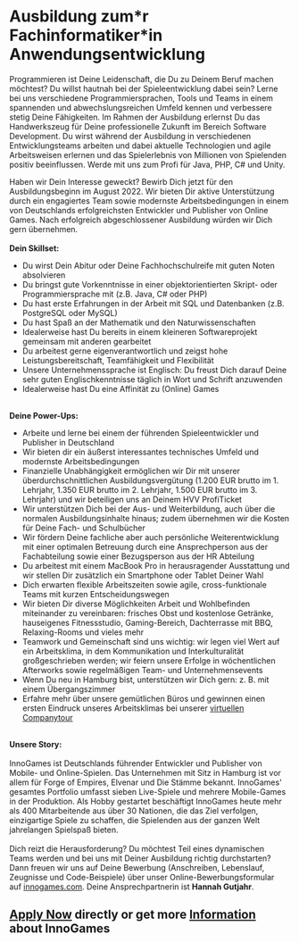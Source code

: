 <h1>Ausbildung zum*r Fachinformatiker*in Anwendungsentwicklung</h1>
<p>Programmieren ist Deine Leidenschaft, die Du zu Deinem Beruf machen möchtest? Du willst hautnah bei der Spieleentwicklung dabei sein? Lerne bei uns verschiedene Programmiersprachen, Tools und Teams in einem spannenden und abwechslungsreichen Umfeld kennen und verbessere stetig Deine Fähigkeiten. <span style="color: rgb(29,28,29);font-style: normal;font-weight: 400;letter-spacing: normal;text-align: left;text-indent: 0.0px;text-transform: none;white-space: normal;word-spacing: 0.0px;">Im Rahmen der Ausbildung erlernst Du das Handwerkszeug für Deine professionelle Zukunft im Bereich Software Development.</span> Du wirst während der Ausbildung in verschiedenen Entwicklungsteams arbeiten und dabei aktuelle Technologien und agile Arbeitsweisen erlernen und das Spielerlebnis von Millionen von Spielenden positiv beeinflussen. Werde mit uns zum Profi für Java, PHP, C# und Unity.</p><p>Haben wir Dein Interesse geweckt? Bewirb Dich jetzt für den Ausbildungsbeginn im August 2022. Wir bieten Dir aktive Unterstützung durch ein engagiertes Team sowie modernste Arbeitsbedingungen in einem von Deutschlands erfolgreichsten Entwickler und Publisher von Online Games. Nach erfolgreich abgeschlossener Ausbildung würden wir Dich gern übernehmen.<br /><br /><strong>Dein Skillset:</strong></p><ul><li>Du wirst Dein Abitur oder Deine Fachhochschulreife mit guten Noten absolvieren</li><li>Du bringst gute Vorkenntnisse in einer objektorientierten Skript- oder Programmiersprache mit (z.B. Java, C# oder PHP)</li><li>Du hast erste Erfahrungen in der Arbeit mit SQL und Datenbanken (z.B. PostgreSQL oder MySQL)</li><li>Du hast Spaß an der Mathematik und den Naturwissenschaften</li><li>Idealerweise hast Du bereits in einem kleineren Softwareprojekt gemeinsam mit anderen gearbeitet</li><li>Du arbeitest gerne eigenverantwortlich und zeigst hohe Leistungsbereitschaft, Teamfähigkeit und Flexibilität</li><li>Unsere Unternehmenssprache ist Englisch: Du freust Dich darauf Deine sehr guten Englischkenntnisse täglich in Wort und Schrift anzuwenden</li><li>Idealerweise hast Du eine Affinität zu (Online) Games</li></ul><p><strong><br />Deine Power-Ups:</strong></p><ul><li>Arbeite und lerne bei einem der führenden Spieleentwickler und Publisher in Deutschland</li><li>Wir bieten dir ein äußerst interessantes technisches Umfeld und modernste Arbeitsbedingungen</li><li>Finanzielle Unabhängigkeit ermöglichen wir Dir mit unserer überdurchschnittlichen Ausbildungsvergütung (1.200 EUR brutto im 1. Lehrjahr, 1.350 EUR brutto im 2. Lehrjahr, 1.500 EUR brutto im 3. Lehrjahr) und wir beteiligen uns an Deinem HVV ProfiTicket</li><li>Wir unterstützen Dich bei der Aus- und Weiterbildung, auch über die normalen Ausbildungsinhalte hinaus; zudem übernehmen wir die Kosten für Deine Fach- und Schulbücher </li><li>Wir fördern Deine fachliche aber auch persönliche Weiterentwicklung mit einer optimalen Betreuung durch eine Ansprechperson aus der Fachabteilung sowie einer Bezugsperson aus der HR Abteilung</li><li>Du arbeitest mit einem MacBook Pro in herausragender Ausstattung und wir stellen Dir zusätzlich ein Smartphone oder Tablet Deiner Wahl</li><li>Dich erwarten flexible Arbeitszeiten sowie agile, cross-funktionale Teams mit kurzen Entscheidungswegen</li><li>Wir bieten Dir diverse Möglichkeiten Arbeit und Wohlbefinden miteinander zu vereinbaren: frisches Obst und kostenlose Getränke, hauseigenes Fitnessstudio, Gaming-Bereich, Dachterrasse mit BBQ, Relaxing-Rooms und vieles mehr </li><li>Teamwork und Gemeinschaft sind uns wichtig: wir legen viel Wert auf ein Arbeitsklima, in dem Kommunikation und Interkulturalität großgeschrieben werden; wir feiern unsere Erfolge in wöchentlichen Afterworks sowie regelmäßigen Team- und Unternehmensevents</li><li>Wenn Du neu in Hamburg bist, unterstützen wir Dich gern: z. B. mit einem Übergangszimmer</li><li>Erfahre mehr über unsere gemütlichen Büros und gewinnen einen ersten Eindruck unseres Arbeitsklimas bei unserer <a href="https://www.youtube.com/watch?v=yZR6GlDxRag">virtuellen Companytour</a></li></ul><br /><strong>Unsere Story:<br /><br /></strong>InnoGames ist Deutschlands führender Entwickler und Publisher von Mobile- und Online-Spielen. Das Unternehmen mit Sitz in Hamburg ist vor allem für Forge of Empires, Elvenar und Die Stämme bekannt. InnoGames' gesamtes Portfolio umfasst sieben Live-Spiele und mehrere Mobile-Games in der Produktion. Als Hobby gestartet beschäftigt InnoGames heute mehr als 400 Mitarbeitende aus über 30 Nationen, die das Ziel verfolgen, einzigartige Spiele zu schaffen, die Spielenden aus der ganzen Welt jahrelangen Spielspaß bieten.<br /><br />Dich reizt die Herausforderung? Du möchtest Teil eines dynamischen Teams werden und bei uns mit Deiner Ausbildung richtig durchstarten? Dann freuen wir uns auf Deine Bewerbung (Anschreiben, Lebenslauf, Zeugnisse und Code-Beispiele) über unser Online-Bewerbungsformular auf <a href="http://innogames.com/" rel="nofollow">innogames.com</a>. Deine Ansprechpartnerin ist <strong>Hannah Gutjahr</strong>.

<h2><a href="https://jobs.jobvite.com/careers/innogames/job/oIPDgfwa/apply?__jvst=Job+Board&__jvsd=github_jobs_repo">Apply Now</a> directly or get more <a href="https://www.innogames.com/career/detail/job/ausbildung-zum-r-fachinformatiker-in-anwendungsentwicklung/?s=github_jobs_repo">Information</a> about InnoGames</h2>